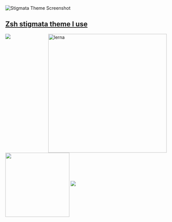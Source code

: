 <!-- Zsh Stigmata Theme Image and Link -->
<img src="https://github.com/VLtim43/VLtim43/assets/69370181/2f3bc66b-a513-4777-bc53-e4d62e1e09d8" alt="Stigmata Theme Screenshot">
<h2><a href="https://github.com/VLtim43/stigmata.zsh-theme">Zsh stigmata theme I use</a></h2>
<!-- Alura Image -->
<!-- <img src="https://www.alura.com.br/assets/img/imersoes/carreira-tech/submarino-recorte-2-red.1598018822.png" style="min-width: 400px; max-width: 400px; width: 400px;" align="right" alt="Computador Yanpedro18"> -->

<!-- Lerna Image -->
<img src="https://github.com/VLtim43/VLtim43/assets/69370181/4dc12353-9d37-419d-8311-c0e5dc095e67" style="min-width: 370px; max-width: 370px; width: 370px;" align="right" alt="lerna">


<a href="https://github.com/VLtim43">
  <img  align="center" src="https://vltim43-readme-stats.vercel.app/api/top-langs?username=VLtim43&layout=compact&langs_count=20&hide=cool,html,dockerfile,lex,python&card_width=320&theme=transparent&hide_border=true" />
</a>

<!--<img align="center" src="https://github-readme-activity-graph.vercel.app/graph?username=VLtim43&theme=dracula&hide_border=true&show_icons=true"/>   -->
<!-- GitHub Stats -->
<a href="https://github.com/VLtim43">
 <img height=200 align="center" src="https://vltim43-readme-stats.vercel.app/api?username=VLtim43&theme=transparent&hide_border=true&rank_icon=github" /></a>
</a>
<a href="https://github.com/VLtim43">
 <img src="https://github-readme-stats.vercel.app/api/wakatime?username=VLtim43&layout=compact&&langs_count=8&theme=transparent&hide=ezhil&hide_border=true" />
</a>
